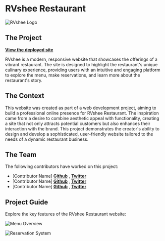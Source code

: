 # RVshee Restaurant

![RVshee Logo](https://66d3a99575f6ce9d315b81aa--sparkling-platypus-fd867a.netlify.app/image0.jpeg)

## The Project
[**View the deployed site**](https://66d3a99575f6ce9d315b81aa--sparkling-platypus-fd867a.netlify.app/)

RVshee is a modern, responsive website that showcases the offerings of a vibrant restaurant. The site is designed to highlight the restaurant's unique culinary experience, providing users with an intuitive and engaging platform to explore the menu, make reservations, and learn more about the restaurant's story.

## The Context

This website was created as part of a web development project, aiming to build a professional online presence for RVshee Restaurant. The inspiration came from a desire to combine aesthetic appeal with functionality, creating a site that not only attracts potential customers but also enhances their interaction with the brand. This project demonstrates the creator's ability to design and develop a sophisticated, user-friendly website tailored to the needs of a dynamic restaurant business.

## The Team

The following contributors have worked on this project:

  * [Contributor Name] **[Github](https://github.com/contributor1)** , **[Twitter](https://twitter.com/contributor1)**
  * [Contributor Name] **[Github](https://github.com/contributor2)** , **[Twitter](https://twitter.com/contributor2)**
  * [Contributor Name] **[Github](https://github.com/contributor3)** , **[Twitter](https://twitter.com/contributor3)**

## Project Guide

Explore the key features of the RVshee Restaurant website:

![Menu Overview](https://66d3a99575f6ce9d315b81aa--sparkling-platypus-fd867a.netlify.app/image-menu.jpeg)

![Reservation System](https://66d3a99575f6ce9d315b81aa--sparkling-platypus-fd867a.netlify.app/image-reservation.jpeg)

